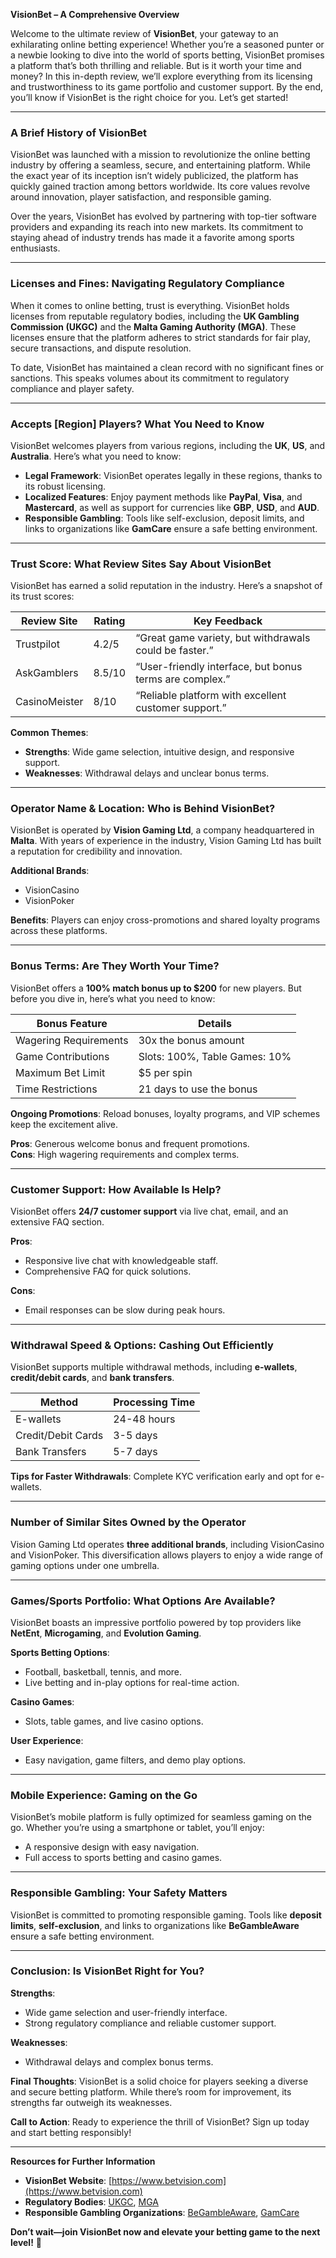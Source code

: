 **VisionBet – A Comprehensive Overview**  

Welcome to the ultimate review of **VisionBet**, your gateway to an exhilarating online betting experience! Whether you’re a seasoned punter or a newbie looking to dive into the world of sports betting, VisionBet promises a platform that’s both thrilling and reliable. But is it worth your time and money? In this in-depth review, we’ll explore everything from its licensing and trustworthiness to its game portfolio and customer support. By the end, you’ll know if VisionBet is the right choice for you. Let’s get started!  

---

### **A Brief History of VisionBet**  
VisionBet was launched with a mission to revolutionize the online betting industry by offering a seamless, secure, and entertaining platform. While the exact year of its inception isn’t widely publicized, the platform has quickly gained traction among bettors worldwide. Its core values revolve around innovation, player satisfaction, and responsible gaming.  

Over the years, VisionBet has evolved by partnering with top-tier software providers and expanding its reach into new markets. Its commitment to staying ahead of industry trends has made it a favorite among sports enthusiasts.  

---

### **Licenses and Fines: Navigating Regulatory Compliance**  
When it comes to online betting, trust is everything. VisionBet holds licenses from reputable regulatory bodies, including the **UK Gambling Commission (UKGC)** and the **Malta Gaming Authority (MGA)**. These licenses ensure that the platform adheres to strict standards for fair play, secure transactions, and dispute resolution.  

To date, VisionBet has maintained a clean record with no significant fines or sanctions. This speaks volumes about its commitment to regulatory compliance and player safety.  

---

### **Accepts [Region] Players? What You Need to Know**  
VisionBet welcomes players from various regions, including the **UK**, **US**, and **Australia**. Here’s what you need to know:  

- **Legal Framework**: VisionBet operates legally in these regions, thanks to its robust licensing.  
- **Localized Features**: Enjoy payment methods like **PayPal**, **Visa**, and **Mastercard**, as well as support for currencies like **GBP**, **USD**, and **AUD**.  
- **Responsible Gambling**: Tools like self-exclusion, deposit limits, and links to organizations like **GamCare** ensure a safe betting environment.  

---

### **Trust Score: What Review Sites Say About VisionBet**  
VisionBet has earned a solid reputation in the industry. Here’s a snapshot of its trust scores:  

| **Review Site** | **Rating** | **Key Feedback** |  
|------------------|------------|------------------|  
| Trustpilot       | 4.2/5      | “Great game variety, but withdrawals could be faster.” |  
| AskGamblers      | 8.5/10     | “User-friendly interface, but bonus terms are complex.” |  
| CasinoMeister    | 8/10       | “Reliable platform with excellent customer support.” |  

**Common Themes**:  
- **Strengths**: Wide game selection, intuitive design, and responsive support.  
- **Weaknesses**: Withdrawal delays and unclear bonus terms.  

---

### **Operator Name & Location: Who is Behind VisionBet?**  
VisionBet is operated by **Vision Gaming Ltd**, a company headquartered in **Malta**. With years of experience in the industry, Vision Gaming Ltd has built a reputation for credibility and innovation.  

**Additional Brands**:  
- VisionCasino  
- VisionPoker  

**Benefits**: Players can enjoy cross-promotions and shared loyalty programs across these platforms.  

---

### **Bonus Terms: Are They Worth Your Time?**  
VisionBet offers a **100% match bonus up to $200** for new players. But before you dive in, here’s what you need to know:  

| **Bonus Feature** | **Details** |  
|--------------------|-------------|  
| Wagering Requirements | 30x the bonus amount |  
| Game Contributions | Slots: 100%, Table Games: 10% |  
| Maximum Bet Limit | $5 per spin |  
| Time Restrictions | 21 days to use the bonus |  

**Ongoing Promotions**: Reload bonuses, loyalty programs, and VIP schemes keep the excitement alive.  

**Pros**: Generous welcome bonus and frequent promotions.  
**Cons**: High wagering requirements and complex terms.  

---

### **Customer Support: How Available Is Help?**  
VisionBet offers **24/7 customer support** via live chat, email, and an extensive FAQ section.  

**Pros**:  
- Responsive live chat with knowledgeable staff.  
- Comprehensive FAQ for quick solutions.  

**Cons**:  
- Email responses can be slow during peak hours.  

---

### **Withdrawal Speed & Options: Cashing Out Efficiently**  
VisionBet supports multiple withdrawal methods, including **e-wallets**, **credit/debit cards**, and **bank transfers**.  

| **Method**       | **Processing Time** |  
|-------------------|---------------------|  
| E-wallets        | 24-48 hours         |  
| Credit/Debit Cards | 3-5 days            |  
| Bank Transfers   | 5-7 days            |  

**Tips for Faster Withdrawals**: Complete KYC verification early and opt for e-wallets.  

---

### **Number of Similar Sites Owned by the Operator**  
Vision Gaming Ltd operates **three additional brands**, including VisionCasino and VisionPoker. This diversification allows players to enjoy a wide range of gaming options under one umbrella.  

---

### **Games/Sports Portfolio: What Options Are Available?**  
VisionBet boasts an impressive portfolio powered by top providers like **NetEnt**, **Microgaming**, and **Evolution Gaming**.  

**Sports Betting Options**:  
- Football, basketball, tennis, and more.  
- Live betting and in-play options for real-time action.  

**Casino Games**:  
- Slots, table games, and live casino options.  

**User Experience**:  
- Easy navigation, game filters, and demo play options.  

---

### **Mobile Experience: Gaming on the Go**  
VisionBet’s mobile platform is fully optimized for seamless gaming on the go. Whether you’re using a smartphone or tablet, you’ll enjoy:  
- A responsive design with easy navigation.  
- Full access to sports betting and casino games.  

---

### **Responsible Gambling: Your Safety Matters**  
VisionBet is committed to promoting responsible gaming. Tools like **deposit limits**, **self-exclusion**, and links to organizations like **BeGambleAware** ensure a safe betting environment.  

---

### **Conclusion: Is VisionBet Right for You?**  
**Strengths**:  
- Wide game selection and user-friendly interface.  
- Strong regulatory compliance and reliable customer support.  

**Weaknesses**:  
- Withdrawal delays and complex bonus terms.  

**Final Thoughts**: VisionBet is a solid choice for players seeking a diverse and secure betting platform. While there’s room for improvement, its strengths far outweigh its weaknesses.  

**Call to Action**: Ready to experience the thrill of VisionBet? Sign up today and start betting responsibly!  

---

**Resources for Further Information**  
- **VisionBet Website**: [https://www.betvision.com](https://www.betvision.com)  
- **Regulatory Bodies**: [UKGC](https://www.gamblingcommission.gov.uk), [MGA](https://www.mga.org.mt)  
- **Responsible Gambling Organizations**: [BeGambleAware](https://www.begambleaware.org), [GamCare](https://www.gamcare.org.uk)  

**Don’t wait—join VisionBet now and elevate your betting game to the next level!** 🚀